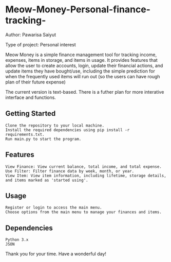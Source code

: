 # Meow-Money-Personal-finance-tracking-
Author: Pawarisa Saiyut

Type of project: Personal interest

Meow Money is a simple finance management tool for tracking income, expenses, items in storage, and items in usage. It provides features that allow the user to create accounts, login, update their financial actions, and update items they have bought/use, including the simple prediction for when the frequently used items will run out (so the users can have rough plan of their future expense)

The current version is text-based. There is a futher plan for more interative interface and functions. 

## Getting Started
    Clone the repository to your local machine.
    Install the required dependencies using pip install -r requirements.txt.
    Run main.py to start the program.

## Features
    View Finance: View current balance, total income, and total expense.
    Use Filter: Filter finance data by week, month, or year.
    View Item: View item information, including lifetime, storage details, and items marked as 'started using'.

## Usage
    Register or login to access the main menu.
    Choose options from the main menu to manage your finances and items.

## Dependencies
    Python 3.x
    JSON

Thank you for your time. Have a wonderful day!
